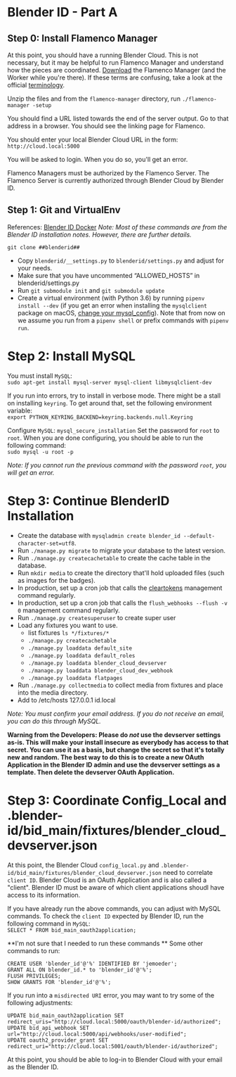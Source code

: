 # Blender ID - Part A

## Step 0: Install Flamenco Manager

At this point, you should have a running Blender Cloud. This is not necessary, but it may be helpful to run Flamenco Manager and understand how the pieces are coordinated. [Download](https://www.flamenco.io/download/) the Flamenco Manager (and the Worker while you're there). If these terms are confusing, take a look at the official [terminology](https://www.flamenco.io/docs/user_manual/terminology/).    

Unzip the files and from the `flamenco-manager` directory, run `./flamenco-manager -setup`    

You should find a URL listed towards the end of the server output. Go to that address in a browser. You should see the linking page for Flamenco.

You should enter your local Blender Cloud URL in the form:     
`http://cloud.local:5000`

You will be asked to login. When you do so, you'll get an error. 

Flamenco Managers must be authorized by the Flamenco Server. The Flamenco Server is currently authorized through Blender Cloud by Blender ID.    

## Step 1: Git and VirtualEnv
References: [Blender ID Docker](https://developer.blender.org/diffusion/BID/browse/master/docker/)
*Note: Most of these commands are from the Blender ID installation notes. However, there are further details.*

`git clone ##blenderid##`

- Copy `blenderid/__settings.py` to `blenderid/settings.py` and adjust for your needs.
- Make sure that you have uncommented “ALLOWED_HOSTS” in blenderid/settings.py
- Run `git submodule init` and `git submodule update`
- Create a virtual environment (with Python 3.6) by running `pipenv install --dev`
  (if you get an error when installing the `mysqlclient` package on macOS,
  [change your mysql_config](https://github.com/PyMySQL/mysqlclient-python#note-about-bug-of-mysql-connectorc-on-macos)).
  Note that from now on we assume you run from a `pipenv shell` or prefix commands with
  `pipenv run`.


# Step 2: Install MySQL
You must install `MySQL`:    
`sudo apt-get install mysql-server mysql-client libmysqlclient-dev`

If you run into errors, try to install in verbose mode. 
There might be a stall on installing `keyring`. To get around that, set the following environment variable:    
`export PYTHON_KEYRING_BACKEND=keyring.backends.null.Keyring`

Configure `MySQL`:
`mysql_secure_installation`
Set the password for `root` to `root`.
When you are done configuring, you should be able to run the following command:    
`sudo mysql -u root -p`

*Note: If you cannot run the previous command with the password `root`, you will get an error.*

# Step 3: Continue BlenderID Installation

- Create the database with `mysqladmin create blender_id --default-character-set=utf8`.
- Run `./manage.py migrate` to migrate your database to the latest version.
- Run `./manage.py createcachetable` to create the cache table in the database.
- Run `mkdir media` to create the directory that'll hold uploaded files
  (such as images for the badges).
- In production, set up a cron job that calls the
  [cleartokens](https://django-oauth-toolkit.readthedocs.io/en/latest/management_commands.html#cleartokens)
  management command regularly.
- In production, set up a cron job that calls the `flush_webhooks --flush -v 0` management command
  regularly.
- Run `./manage.py createsuperuser` to create super user
- Load any fixtures you want to use.
   - list fixtures  `ls */fixtures/*`
   - `./manage.py createcachetable`
   - `./manage.py loaddata default_site`
   - `./manage.py loaddata default_roles`
   - `./manage.py loaddata blender_cloud_devserver`
   - `./manage.py loaddata blender_cloud_dev_webhook`
   - `./manage.py loaddata flatpages`
- Run `./manage.py collectmedia` to collect media from fixtures and place into the media directory.
- Add to /etc/hosts  127.0.0.1 id.local

*Note: You must confirm your email address. If you do not receive an email, you can do this through MySQL.*

**Warning from the Developers: Please do *not* use the devserver settings as-is. This will make your install insecure as everybody has access to that secret. You can use it as a basis, but change the secret so that it's totally new and random. The best way to do this is to create a new OAuth Application in the Blender ID admin and use the devserver settings as a template. Then delete the devserver OAuth Application.**    

# Step 3: Coordinate Config_Local and .blender-id/bid_main/fixtures/blender_cloud_devserver.json

At this point, the Blender Cloud `config_local.py` and `.blender-id/bid_main/fixtures/blender_cloud_devserver.json` need to correlate `client ID`. 
Blender Cloud is an OAuth Application and is also called a "client". Blender ID must be aware of which client applications shoudl have access to its information.

If you have already run the above commands, you can adjust with MySQL commands.
To check the `client ID` expected by Blender ID, run the following command in `MySQL`:        
`SELECT * FROM bid_main_oauth2application;`

**I'm not sure that I needed to run these commands **
Some other commands to run:    
```
CREATE USER 'blender_id'@'%' IDENTIFIED BY 'jemoeder';
GRANT ALL ON blender_id.* to 'blender_id'@'%';
FLUSH PRIVILEGES;
SHOW GRANTS FOR 'blender_id'@'%';
```
If you run into a `misdirected URI` error, you may want to try some of the following adjustments:
```
UPDATE bid_main_oauth2application SET redirect_uris="http://cloud.local:5000/oauth/blender-id/authorized";
UPDATE bid_api_webhook SET url="http://cloud.local:5000/api/webhooks/user-modified";
UPDATE oauth2_provider_grant SET redirect_uri="http://cloud.local:5001/oauth/blender-id/authorized";
```

At this point, you should be able to log-in to Blender Cloud with your email as the Blender ID.



